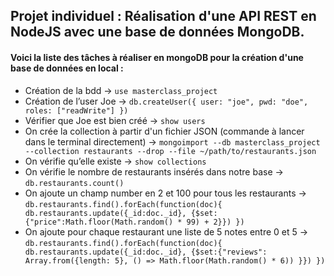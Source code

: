 ## Projet individuel : Réalisation d'une API REST en NodeJS avec une base de données MongoDB.

#### Voici la liste des tâches à réaliser en mongoDB pour la création d'une base de données en local :

- Création de la bdd → `use masterclass_project`
- Création de l’user Joe →  `db.createUser({ user: "joe", pwd: "doe", roles: ["readWrite"] })`
- Vérifier que Joe est bien créé → `show users`
- On crée la collection à partir d'un fichier JSON (commande à lancer dans le terminal directement) → `mongoimport --db masterclass_project  --collection restaurants --drop --file ~/path/to/restaurants.json`
- On vérifie qu’elle existe → `show collections`
- On vérifie le nombre de restaurants insérés dans notre base → `db.restaurants.count()`
- On ajoute un champ number en 2 et 100 pour tous les restaurants →  `db.restaurants.find().forEach(function(doc){ db.restaurants.update({_id:doc._id}, {$set:{"price":Math.floor(Math.random() * 99) + 2}}) })`
- On ajoute pour chaque restaurant une liste de 5 notes entre 0 et 5 → `db.restaurants.find().forEach(function(doc){ db.restaurants.update({_id:doc._id}, {$set:{"reviews": Array.from({length: 5}, () => Math.floor(Math.random() * 6)) }}) })`
